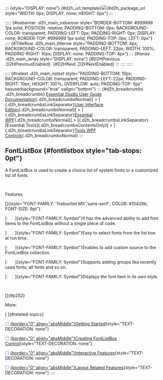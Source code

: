 ::: {style="DISPLAY: none"}
[](ms-xhelp:///?Id=d2h_url_template){#d2h_url_template}![](!package_url!){#d2h_package_url style="WIDTH: 0px; DISPLAY: none; HEIGHT: 0px"}
:::

::::: {#nsbanner .d2h_main_nsbanner style="BORDER-BOTTOM: #999999 1px solid; POSITION: relative; PADDING-BOTTOM: 0px; BACKGROUND-COLOR: transparent; PADDING-LEFT: 0px; PADDING-RIGHT: 0px; DISPLAY: none; BORDER-TOP: #999999 1px solid; PADDING-TOP: 0px; LEFT: 0px"}
:::: {#TitleRow .d2h_main_titlerow style="PADDING-BOTTOM: 4px; BACKGROUND-COLOR: transparent; PADDING-LEFT: 22px; WIDTH: 100%; PADDING-RIGHT: 10px; DISPLAY: none; PADDING-TOP: 4px"}
::: {#ienav .d2h_main_ienav style="DISPLAY: none"}
[](ms-xhelp:///?Id=ff0405ae-20da-47eb-9148-a463894530ff){#D2HPrevious .D2HPreviousEnabled}  [](ms-xhelp:///?Id=3a88968f-db0b-4ee4-ba5c-b40679d7713f){#D2HNext .D2HNextEnabled}
:::
::::
:::::

:::: {#nstext .d2h_main_nstext style="PADDING-BOTTOM: 10px; BACKGROUND-COLOR: transparent; PADDING-LEFT: 22px; PADDING-RIGHT: 10px; HEIGHT: 100%; OVERFLOW: auto; PADDING-TOP: 5px" hasuserbackground="true" valign="bottom"}
::: {#d2h_breadcrumbs .d2h_breadcrumbs}
[Essential Studio User Guide Documentation](ms-xhelp:///?Id=12457748-09e3-4d74-a240-8e049cedf030){.d2h_breadcrumbsNormal}[ \> ]{.d2h_breadcrumbsLinkSeparator}[User Interface Edition](ms-xhelp:///?Id=c29296b7-531c-413b-a0ec-488ca1f7f669){.d2h_breadcrumbsNormal}[ \> ]{.d2h_breadcrumbsLinkSeparator}[Essential WPF](ms-xhelp:///?Id=7f4f82c5-151c-4262-94d0-75c4626c77bc){.d2h_breadcrumbsNormal}[ \> ]{.d2h_breadcrumbsLinkSeparator}[Essential Tools]{.d2h_breadcrumbsContentsOnly}[ \> ]{.d2h_breadcrumbsLinkSeparator}[Tools WPF Controls](ms-xhelp:///?Id=2ea58a12-9426-4a63-96b4-89eb80232c2c){.d2h_breadcrumbsNormal}
:::

## FontListBox {#fontlistbox style="tab-stops: 0pt"}

A FontListBox is used to create a choice list of system fonts or a customized list of fonts.

 

Features

[]{style="FONT-FAMILY: 'Trebuchet MS','sans-serif'; COLOR: #15428b; FONT-SIZE: 9pt"} 

[·      ]{style="FONT-FAMILY: Symbol"}It has the advanced ability to add font items to the FontListBox without a single piece of code.

[·      ]{style="FONT-FAMILY: Symbol"}Easy to select fonts from the list box at run time.

[·      ]{style="FONT-FAMILY: Symbol"}Enables to add custom source to the FontListBox collection.

[·      ]{style="FONT-FAMILY: Symbol"}Supports adding groups like recently used fonts, all fonts and so on.

[·      ]{style="FONT-FAMILY: Symbol"}Displays the font item in its own style.

 

[]{#p252} 

More:

[ ]{#related-topics}

[![](button.gif){border="0" align="absMiddle"}Getting Started](ms-xhelp:///?Id=3a88968f-db0b-4ee4-ba5c-b40679d7713f){style="TEXT-DECORATION: none"}

[![](button.gif){border="0" align="absMiddle"}Creating FontListBox Control](ms-xhelp:///?Id=891481fd-ab87-4352-b1fa-f7e6bc4e1b56){style="TEXT-DECORATION: none"}

[![](button.gif){border="0" align="absMiddle"}Interactive Features](ms-xhelp:///?Id=05c928bf-7a11-487f-993f-7487477ac788){style="TEXT-DECORATION: none"}

[![](button.gif){border="0" align="absMiddle"}Layout Related Features](ms-xhelp:///?Id=131226b8-6cb6-4422-a90f-8ae048be75e4){style="TEXT-DECORATION: none"}
::::
